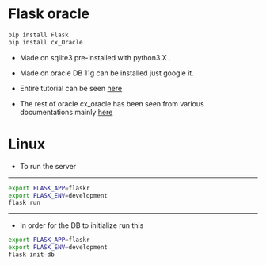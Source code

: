 # Flask oracle

```python 
pip install Flask
pip install cx_Oracle
```
- Made on sqlite3 pre-installed with python3.X .

- Made on oracle DB 11g can be installed just google it.


- Entire tutorial can be seen 
[here](http://flask.pocoo.org/docs/1.0/tutorial/factory/)


- The rest of oracle cx_oracle has been seen from various documentations mainly [here](https://cx-oracle.readthedocs.io/en/latest/cursor.html)


# Linux

- To run the server
___
```bash
export FLASK_APP=flaskr
export FLASK_ENV=development
flask run
```
___
- In order for the DB to initialize run this 
```bash
export FLASK_APP=flaskr
export FLASK_ENV=development
flask init-db
```


